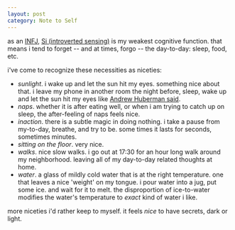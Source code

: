```yaml
---
layout: post
category: Note to Self
---
```


as an [INFJ](https://www.16personalities.com/infj-personality), [Si (introverted sensing)](https://www.psychologyjunkie.com/infj-darkness-understanding-infjs-shadow-functions/)  is my weakest cognitive function. that means i tend to forget -- and at times, forgo -- the day-to-day: sleep, food, etc.

i've come to recognize these necessities as niceties:

- _sunlight_. i wake up and let the sun hit my eyes. something nice about that. i leave my phone in another room the night before, sleep, wake up and let the sun hit my eyes like [Andrew Huberman said](https://www.youtube.com/watch?v=WDv4AWk0J3U&t=292s).
- _naps_. whether it is after eating well, or when i am trying to catch up on sleep, the after-feeling of naps feels nice.
- _inaction_. there is a subtle magic in doing nothing. i take a pause from my-to-day, breathe, and try to be. some times it lasts for seconds, sometimes minutes.
- _sitting on the floor_. very nice.
- _walks_. nice slow walks. i go out at 17:30 for an hour long walk around my neighborhood. leaving all of my day-to-day related thoughts at home.
- _water_. a glass of mildly cold water that is at the right temperature. one that leaves a nice 'weight' on my tongue. i pour water into a jug, put some ice. and wait for it to melt. the disproportion of ice-to-water modifies the water's temperature to _exact_ kind of water i like.

more niceties i'd rather keep to myself. it feels _nice_ to have secrets, dark or light.

